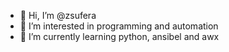 - 👋 Hi, I’m @zsufera
- 👀 I’m interested in programming and automation
- 🌱 I’m currently learning python, ansibel and awx

<!---
zsufera/zsufera is a ✨ special ✨ repository because its `README.md` (this file) appears on your GitHub profile.
You can click the Preview link to take a look at your changes.
--->
